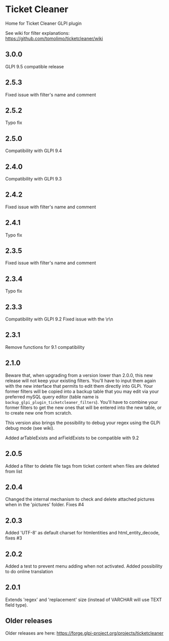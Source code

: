 # Ticket Cleaner
Home for Ticket Cleaner GLPI plugin

See wiki for filter explanations: https://github.com/tomolimo/ticketcleaner/wiki

## 3.0.0
GLPI 9.5 compatible release

## 2.5.3
Fixed issue with filter's name and comment

## 2.5.2
Typo fix

## 2.5.0
Compatibility with GLPI 9.4

## 2.4.0
Compatibility with GLPI 9.3

## 2.4.2
Fixed issue with filter's name and comment

## 2.4.1
Typo fix

## 2.3.5
Fixed issue with filter's name and comment

## 2.3.4
Typo fix

## 2.3.3
Compatibility with GLPI 9.2
Fixed issue with the \r\n

## 2.3.1
Remove functions for 9.1 compatibility

## 2.1.0
Beware that, when upgrading from a version lower than 2.0.0, this new release will not keep your existing filters. You'll have to input them again with the new interface that permits to edit them directly into GLPi.
Your former filters will be copied into a backup table that you may edit via your preferred mySQL query editor (table name is `backup_glpi_plugin_ticketcleaner_filters`).
You'll have to combine your former filters to get the new ones that will be entered into the new table, or to create new one from scratch.

This version also brings the possibility to debug your regex using the GLPi debug mode (see wiki).

Added arTableExists and arFieldExists to be compatible with 9.2

## 2.0.5
Added a filter to delete file tags from ticket content when files are deleted from list

## 2.0.4
Changed the internal mechanism to check and delete attached pictures when in the 'pictures' folder. Fixes #4

## 2.0.3
Added 'UTF-8' as default charset for htmlentities and html_entity_decode, fixes #3

## 2.0.2
Added a test to prevent menu adding when not activated.
Added possibility to do online translation

## 2.0.1
Extends 'regex' and 'replacement' size (instead of VARCHAR will use TEXT field type).

## Older releases
Older releases are here: https://forge.glpi-project.org/projects/ticketcleaner
